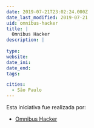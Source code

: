 ```yaml
---
date: 2019-07-21T23:02:24.000Z
date_last_modified: 2019-07-21
uid: omnibus-hacker
title: |
  Omnibus Hacker
description: |
  
type: 
website: 
date_ini: 
date_end: 
tags:

cities: 
  - São Paulo
---
```


Esta iniciativa fue realizada por:

- [Omnibus Hacker](/organizaciones/omnibus-hacker)
